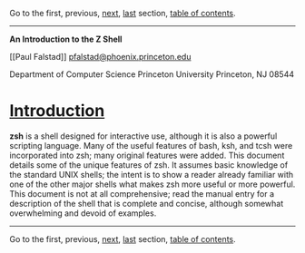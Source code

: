 Go to the first, previous, [next](intro_2.html), [last](intro_21.html) section, [table of contents](intro_toc.html).

* * *

**An Introduction to the Z Shell**

[[Paul Falstad]] pfalstad@phoenix.princeton.edu

Department of Computer Science
Princeton University
Princeton, NJ 08544

# [Introduction](intro_toc.html\#SEC1)

**zsh** is a shell designed for interactive use, although it is
also a powerful scripting language. Many of the useful features of
bash, ksh, and tcsh were incorporated into zsh; many original features
were added. This document details some of the unique features of zsh.
It assumes basic knowledge of the standard UNIX shells; the intent is to
show a reader already familiar with one of the other major shells what
makes zsh more useful or more powerful. This document is not at all
comprehensive; read the manual entry for a description of the shell that
is complete and concise, although somewhat overwhelming and devoid of
examples.

____

Go to the first, previous, [next](intro_2.html), [last](intro_21.html) section, [table of contents](intro_toc.html).